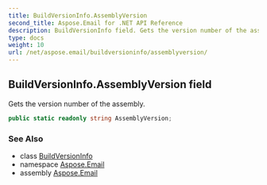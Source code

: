 ```yaml
---
title: BuildVersionInfo.AssemblyVersion
second_title: Aspose.Email for .NET API Reference
description: BuildVersionInfo field. Gets the version number of the assembly
type: docs
weight: 10
url: /net/aspose.email/buildversioninfo/assemblyversion/
---
```

## BuildVersionInfo.AssemblyVersion field

Gets the version number of the assembly.

```csharp
public static readonly string AssemblyVersion;
```

### See Also

* class [BuildVersionInfo](../)
* namespace [Aspose.Email](../../buildversioninfo/)
* assembly [Aspose.Email](../../../)



